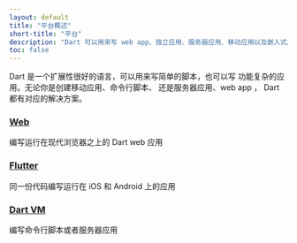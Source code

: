 ```yaml
---
layout: default
title: "平台概述"
short-title: "平台"
description: "Dart 可以用来写 web app、独立应用、服务器应用、移动应用以及嵌入式应用。"
toc: false
---
```


Dart 是一个扩展性很好的语言，可以用来写简单的脚本，也可以写
功能复杂的应用。无论你是创建移动应用、命令行脚本、
还是服务器应用、web app ， Dart 都有对应的解决方案。

<div class="card-grid">
  <div class="card">
    <h3><a href="{{site.webdev}}">Web</a></h3>
    <p>编写运行在现代浏览器之上的 Dart web 应用</p>
  </div>

  <div class="card">
    <h3><a href="{{site.flutter}}">Flutter</a></h3>
    <p>同一份代码编写运行在 iOS 和 Android 上的应用</p>
  </div>

  <div class="card">
    <h3><a href="{{site.dart_vm}}">Dart VM</a></h3>
    <p>编写命令行脚本或者服务器应用</p>
  </div>
</div>
